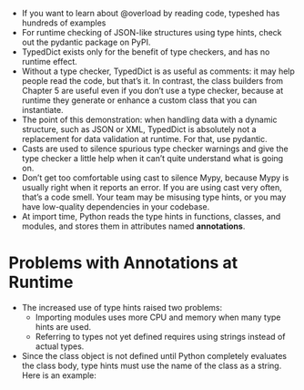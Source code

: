 
- If you want to learn about @overload by reading code, typeshed has hundreds of
examples
- For runtime checking of JSON-like structures using type hints, check out the
pydantic package on PyPI.
- TypedDict exists only for
the benefit of type checkers, and has no runtime effect.
- Without a type checker, TypedDict is as useful as comments: it may help people read
the code, but that’s it. In contrast, the class builders from Chapter 5 are useful even if
you don’t use a type checker, because at runtime they generate or enhance a custom
class that you can instantiate.
- The point of this demonstration: when handling data with a dynamic structure, such
as JSON or XML, TypedDict is absolutely not a replacement for data validation at
runtime. For that, use pydantic.
- Casts are used to silence spurious type checker warnings and give the type checker a
little help when it can’t quite understand what is going on.
- Don’t get too comfortable using cast to silence Mypy, because
Mypy is usually right when it reports an error. If you are using
cast very often, that’s a code smell. Your team may be misusing
type hints, or you may have low-quality dependencies in your
codebase.
- At import time, Python reads the type hints in functions, classes, and modules, and
stores them in attributes named __annotations__.

# Problems with Annotations at Runtime
- The increased use of type hints raised two problems:
  - Importing modules uses more CPU and memory when many type hints are used.
  - Referring to types not yet defined requires using strings instead of actual types.
- Since the class object is not defined until Python completely evaluates the
class body, type hints must use the name of the class as a string. Here is an example: